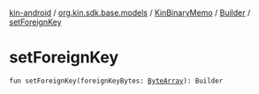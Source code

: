 [kin-android](../../../index.md) / [org.kin.sdk.base.models](../../index.md) / [KinBinaryMemo](../index.md) / [Builder](index.md) / [setForeignKey](./set-foreign-key.md)

# setForeignKey

`fun setForeignKey(foreignKeyBytes: `[`ByteArray`](https://kotlinlang.org/api/latest/jvm/stdlib/kotlin/-byte-array/index.html)`): Builder`